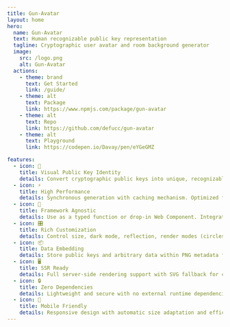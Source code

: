 ```yaml
---
title: Gun-Avatar
layout: home
hero:
  name: Gun-Avatar
  text: Human recognizable public key representation
  tagline: Cryptographic user avatar and room background generator
  image:
    src: /logo.png
    alt: Gun-Avatar
  actions:
    - theme: brand
      text: Get Started
      link: /guide/
    - theme: alt
      text: Package
      link: https://www.npmjs.com/package/gun-avatar
    - theme: alt
      text: Repo
      link: https://github.com/defucc/gun-avatar
    - theme: alt
      text: Playground
      link: https://codepen.io/Davay/pen/eYGeGMZ

features:
  - icon: 🎨
    title: Visual Public Key Identity
    details: Convert cryptographic public keys into unique, recognizable, and consistent visual identifiers
  - icon: ⚡️
    title: High Performance
    details: Synchronous generation with caching mechanism. Optimized for both client and server-side rendering
  - icon: 🧩
    title: Framework Agnostic
    details: Use as a typed function or drop-in Web Component. Integrates seamlessly with any JavaScript framework
  - icon: 🎛️
    title: Rich Customization
    details: Control size, dark mode, reflection, render modes (circles/squares), roundness, and transparency
  - icon: 📦
    title: Data Embedding
    details: Store public keys and arbitrary data within PNG metadata for enhanced functionality
  - icon: 🖥️
    title: SSR Ready
    details: Full server-side rendering support with SVG fallback for consistent cross-platform display
  - icon: 🔒
    title: Zero Dependencies
    details: Lightweight and secure with no external runtime dependencies
  - icon: 📱
    title: Mobile Friendly
    details: Responsive design with automatic size adaptation and efficient mobile rendering
---
```

